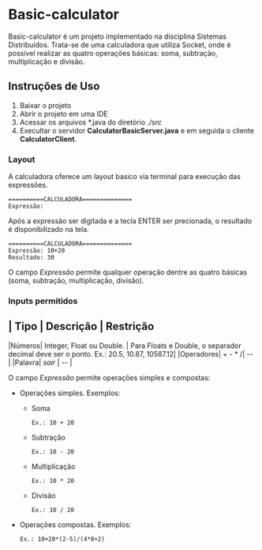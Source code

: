 # Basic-calculator
Basic-calculator é um projeto implementado na disciplina Sistemas Distribuídos.
Trata-se de uma calculadora que utiliza Socket, onde é possível realizar as quatro operações básicas: soma, subtração, multiplicação e divisão. 

##  Instruções de Uso
1. Baixar o projeto
2. Abrir o projeto em uma IDE
3. Acessar os arquivos \*.java do diretório *./src*
4. Execultar o servidor **CalculatorBasicServer.java** e em seguida o cliente **CalculatorClient**.

### Layout
A calculadora oferece um layout basico via terminal para execução das expressões.

~~~
==========CALCULADORA==============
Expressão: 
~~~

Após a expressão ser digitada e a tecla ENTER ser precionada, o resultado  é disponibilizado na tela.
~~~
==========CALCULADORA==============
Expressão: 10+20
Resultado: 30
~~~

O campo *Expressão* permite qualquer operação dentre as quatro básicas (soma, subtração, multiplicação, divisão).

### Inputs permitidos
| Tipo | Descrição | Restrição
--------------------
|Números| Integer, Float ou Double. | Para Floats e Double, o separador decimal deve ser o ponto. Ex.: 20.5, 10.87, 10587.12|
|Operadores| + - * /| -- |
|Palavra| *sair* | -- |

O campo *Expressão* permite operações simples e compostas:
* Operações simples. Exemplos:
  * Soma
    ~~~
    Ex.: 10 + 20
    ~~~
  * Subtração
    ~~~
    Ex.: 10 - 20
    ~~~
  * Multiplicação
    ~~~
    Ex.: 10 * 20
    ~~~
  * Divisão
    ~~~
    Ex.: 10 / 20
    ~~~
  
* Operações compostas. Exemplos:
    ~~~
    Ex.: 10+20*(2-5)/(4*8+2)
    ~~~